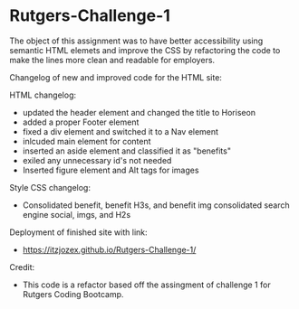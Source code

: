 # Rutgers-Challenge-1

The object of this assignment was to have better accessibility using semantic HTML elemets and improve the CSS by refactoring the code to make the lines more clean and readable for employers.

Changelog of new and improved code for the HTML site:

HTML changelog:
- updated the header element and changed the title to Horiseon
- added a proper Footer element 
- fixed a div element and switched it to a Nav element 
- inlcuded main element for content 
- inserted an aside element and classified it as "benefits"
- exiled any unnecessary id's not needed
- Inserted figure element and Alt tags for images 

Style CSS changelog:
- Consolidated benefit, benefit H3s, and benefit img consolidated search engine social, imgs, and H2s

Deployment of finished site with link:
- https://itzjozex.github.io/Rutgers-Challenge-1/

Credit:
- This code is a refactor based off the assingment of challenge 1 for Rutgers Coding Bootcamp.
